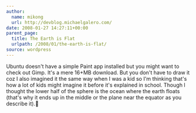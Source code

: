 ```yaml
---
author:
  name: mikong
  url: http://devblog.michaelgalero.com/
date: 2008-01-27 14:27:11+00:00
parent_page:
  title: The Earth is Flat
  urlpath: /2008/01/the-earth-is-flat/
source: wordpress
---
```


Ubuntu doesn't have a simple Paint app installed but you might want to check  out Gimp. It's a mere 16+MB download. But you don't have to draw it coz I also  imagined it the same way when I was a kid so I'm thinking that's how a lot of  kids might imagine it before it's explained in school. Though I thought the  lower half of the sphere is the ocean where the earth floats (that's why it  ends up in the middle or the plane near the equator as you describe it).🙂
